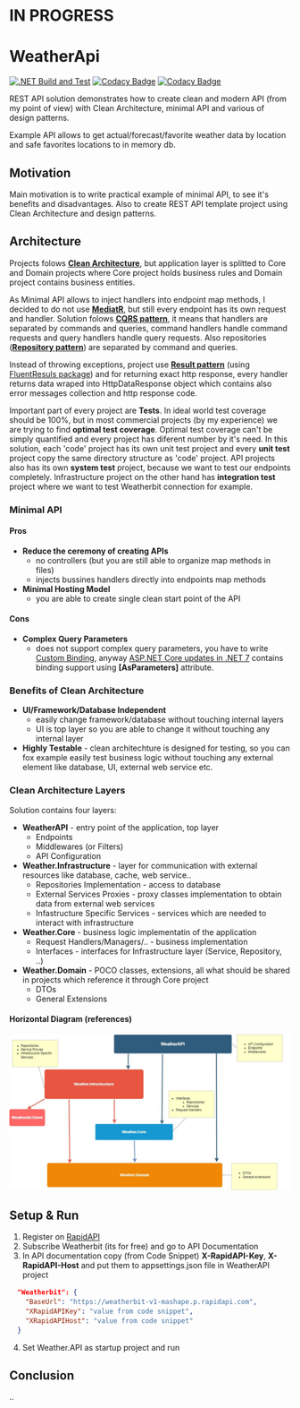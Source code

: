# IN PROGRESS

# WeatherApi
[![.NET Build and Test](https://github.com/Gramli/WeatherApi/actions/workflows/dotnet.yml/badge.svg)](https://github.com/Gramli/WeatherApi/actions/workflows/dotnet.yml)
[![Codacy Badge](https://app.codacy.com/project/badge/Grade/77a7db482a44489aa5fbe40ca15d3137)](https://www.codacy.com/gh/Gramli/WeatherApi/dashboard?utm_source=github.com&amp;utm_medium=referral&amp;utm_content=Gramli/WeatherApi&amp;utm_campaign=Badge_Grade)
[![Codacy Badge](https://app.codacy.com/project/badge/Coverage/77a7db482a44489aa5fbe40ca15d3137)](https://www.codacy.com/gh/Gramli/WeatherApi/dashboard?utm_source=github.com&utm_medium=referral&utm_content=Gramli/WeatherApi&utm_campaign=Badge_Coverage)

REST API solution demonstrates how to create clean and modern API (from my point of view) with Clean Architecture, minimal API and various of design patterns.  

Example API allows to get actual/forecast/favorite weather data by location and safe favorites locations to in memory db.

## Motivation
Main motivation is to write practical example of minimal API, to see it's benefits and disadvantages. Also to create REST API template project using Clean Architecture and design patterns.
## Architecture

Projects folows **[Clean Architecture](https://learn.microsoft.com/en-us/dotnet/architecture/modern-web-apps-azure/common-web-application-architectures#clean-architecture)**, but application layer is splitted to Core and Domain projects where Core project holds business rules and Domain project contains business entities.

As Minimal API allows to inject handlers into endpoint map methods, I decided to do not use **[MediatR](https://github.com/jbogard/MediatR)**, but still every endpoint has its own request and handler. Solution folows **[CQRS pattern](https://learn.microsoft.com/en-us/azure/architecture/patterns/cqrs)**, it means that handlers are separated by commands and queries, command handlers handle command requests and query handlers handle query requests. Also repositories (**[Repository pattern](https://learn.microsoft.com/en-us/aspnet/mvc/overview/older-versions/getting-started-with-ef-5-using-mvc-4/implementing-the-repository-and-unit-of-work-patterns-in-an-asp-net-mvc-application)**) are separated by command and queries.

Instead of throwing exceptions, project use **[Result pattern](https://www.forevolve.com/en/articles/2018/03/19/operation-result/)** (using [FluentResuls package](https://github.com/altmann/FluentResults)) and for returning exact http response, every handler returns data wraped into HttpDataResponse object which contains also error messages collection and http response code.

Important part of every project are **Tests**. In ideal world test coverage should be 100%, but in most commercial projects (by my experience) we are trying to find **optimal test coverage**. Optimal test coverage can't be simply quantified and every project has diferent number by it's need.
In this solution, each 'code' project has its own unit test project and every **unit test** project copy the same directory structure as 'code' project. API projects also has its own **system test** project, because we want to test our endpoints completely. Infrastructure project on the other hand has **integration test** project where we want to test Weatherbit connection for example.

### Minimal API
#### Pros
- **Reduce the ceremony of creating APIs**
	- no controllers (but you are still able to organize map methods in files)
	- injects bussines handlers directly into endpoints map methods
- **Minimal Hosting Model**
	- you are able to create single clean start point of the API
#### Cons
- **Complex Query Parameters**
	- does not support complex query parameters, you have to write [Custom Binding](https://learn.microsoft.com/en-us/aspnet/core/fundamentals/minimal-apis?view=aspnetcore-6.0#custom-binding), anyway [ASP.NET Core updates in .NET 7](https://devblogs.microsoft.com/dotnet/asp-net-core-updates-in-dotnet-7-preview-5/) contains binding support using **[AsParameters]** attribute.
### Benefits of Clean Architecture
- **UI/Framework/Database Independent** 
	- easily change framework/database without touching internal layers
	- UI is top layer so you are able to change it without touching any internal layer
- **Highly Testable** - clean architechture is designed for testing, so you can fox example easily test business logic without touching any external element like database, UI, external web service etc.

### Clean Architecture Layers

Solution contains four layers: 
* **WeatherAPI** - entry point of the application, top layer
	*  Endpoints
	*  Middlewares (or Filters)
	*  API Configuration
* **Weather.Infrastructure** - layer for communication with external resources like database, cache, web service.. 
	*  Repositories Implementation - access to database
	*  External Services Proxies - proxy classes implementation to obtain data from external web services
	*  Infastructure Specific Services - services which are needed to interact with infrastructure
* **Weather.Core** - business logic implementatin of the application
	*  Request Handlers/Managers/.. - business implementation
	*  Interfaces - interfaces for Infrastructure layer (Service, Repository, ..)
* **Weather.Domain** - POCO classes, extensions, all what should be shared in projects which reference it through Core project
	* DTOs
	* General Extensions

#### Horizontal Diagram (references)
![Project Clean Architecture Diagram](./doc/img/cleanArchitecture.jpg)

## Setup & Run
1. Register on [RapidAPI](https://rapidapi.com)
2. Subscribe Weatherbit (its for free) and go to API Documentation
3. In API documentation copy (from Code Snippet) **X-RapidAPI-Key**, **X-RapidAPI-Host** and put them to appsettings.json file in WeatherAPI project
```json
  "Weatherbit": {
    "BaseUrl": "https://weatherbit-v1-mashape.p.rapidapi.com",
    "XRapidAPIKey": "value from code snippet",
    "XRapidAPIHost": "value from code snippet"
  }
```
4. Set Weather.API as startup project and run

## Conclusion
..



